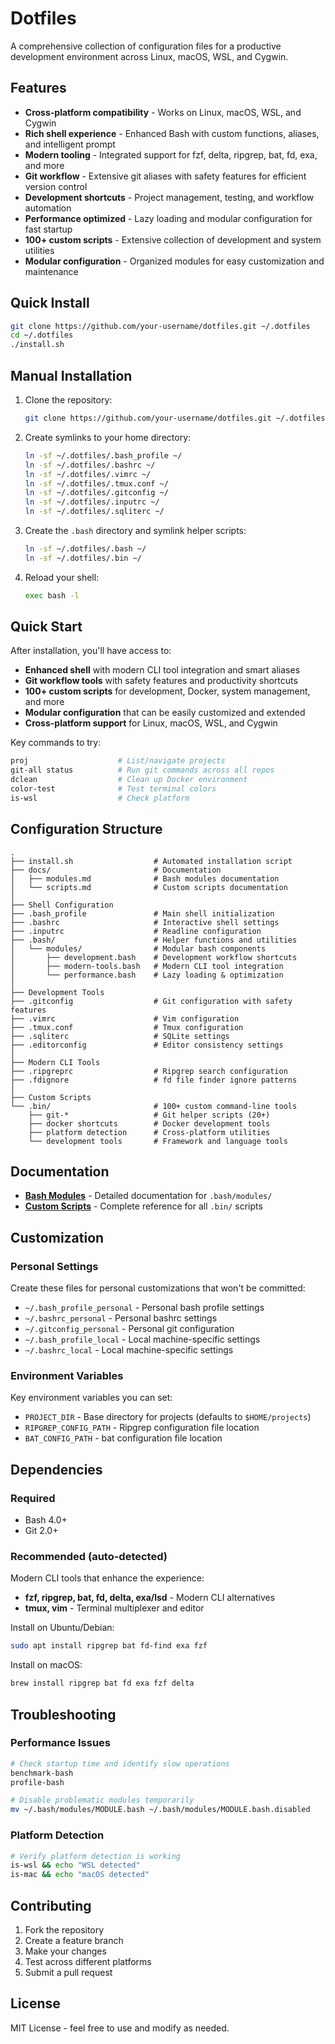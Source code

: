 # Dotfiles

A comprehensive collection of configuration files for a productive development environment across Linux, macOS, WSL, and Cygwin.

## Features

- **Cross-platform compatibility** - Works on Linux, macOS, WSL, and Cygwin
- **Rich shell experience** - Enhanced Bash with custom functions, aliases, and intelligent prompt
- **Modern tooling** - Integrated support for fzf, delta, ripgrep, bat, fd, exa, and more
- **Git workflow** - Extensive git aliases with safety features for efficient version control
- **Development shortcuts** - Project management, testing, and workflow automation
- **Performance optimized** - Lazy loading and modular configuration for fast startup
- **100+ custom scripts** - Extensive collection of development and system utilities
- **Modular configuration** - Organized modules for easy customization and maintenance

## Quick Install

```bash
git clone https://github.com/your-username/dotfiles.git ~/.dotfiles
cd ~/.dotfiles
./install.sh
```

## Manual Installation

1. Clone the repository:
   ```bash
   git clone https://github.com/your-username/dotfiles.git ~/.dotfiles
   ```

2. Create symlinks to your home directory:
   ```bash
   ln -sf ~/.dotfiles/.bash_profile ~/
   ln -sf ~/.dotfiles/.bashrc ~/
   ln -sf ~/.dotfiles/.vimrc ~/
   ln -sf ~/.dotfiles/.tmux.conf ~/
   ln -sf ~/.dotfiles/.gitconfig ~/
   ln -sf ~/.dotfiles/.inputrc ~/
   ln -sf ~/.dotfiles/.sqliterc ~/
   ```

3. Create the `.bash` directory and symlink helper scripts:
   ```bash
   ln -sf ~/.dotfiles/.bash ~/
   ln -sf ~/.dotfiles/.bin ~/
   ```

4. Reload your shell:
   ```bash
   exec bash -l
   ```

## Quick Start

After installation, you'll have access to:

- **Enhanced shell** with modern CLI tool integration and smart aliases
- **Git workflow tools** with safety features and productivity shortcuts  
- **100+ custom scripts** for development, Docker, system management, and more
- **Modular configuration** that can be easily customized and extended
- **Cross-platform support** for Linux, macOS, WSL, and Cygwin

Key commands to try:
```bash
proj                    # List/navigate projects  
git-all status          # Run git commands across all repos
dclean                  # Clean up Docker environment
color-test              # Test terminal colors
is-wsl                  # Check platform
```

## Configuration Structure

```
.
├── install.sh                  # Automated installation script
├── docs/                       # Documentation
│   ├── modules.md              # Bash modules documentation  
│   └── scripts.md              # Custom scripts documentation
│
├── Shell Configuration
├── .bash_profile               # Main shell initialization
├── .bashrc                     # Interactive shell settings
├── .inputrc                    # Readline configuration
├── .bash/                      # Helper functions and utilities
│   └── modules/                # Modular bash components
│       ├── development.bash    # Development workflow shortcuts
│       ├── modern-tools.bash   # Modern CLI tool integration
│       └── performance.bash    # Lazy loading & optimization
│
├── Development Tools
├── .gitconfig                  # Git configuration with safety features
├── .vimrc                      # Vim configuration
├── .tmux.conf                  # Tmux configuration
├── .sqliterc                   # SQLite settings
├── .editorconfig               # Editor consistency settings
│
├── Modern CLI Tools
├── .ripgreprc                  # Ripgrep search configuration
├── .fdignore                   # fd file finder ignore patterns
│
├── Custom Scripts
└── .bin/                       # 100+ custom command-line tools
    ├── git-*                   # Git helper scripts (20+)
    ├── docker shortcuts        # Docker development tools
    ├── platform detection      # Cross-platform utilities
    └── development tools       # Framework and language tools
```

## Documentation

- **[Bash Modules](docs/modules.md)** - Detailed documentation for `.bash/modules/`
- **[Custom Scripts](docs/scripts.md)** - Complete reference for all `.bin/` scripts

## Customization

### Personal Settings

Create these files for personal customizations that won't be committed:

- `~/.bash_profile_personal` - Personal bash profile settings
- `~/.bashrc_personal` - Personal bashrc settings
- `~/.gitconfig_personal` - Personal git configuration
- `~/.bash_profile_local` - Local machine-specific settings
- `~/.bashrc_local` - Local machine-specific settings

### Environment Variables

Key environment variables you can set:
- `PROJECT_DIR` - Base directory for projects (defaults to `$HOME/projects`)
- `RIPGREP_CONFIG_PATH` - Ripgrep configuration file location
- `BAT_CONFIG_PATH` - bat configuration file location

## Dependencies

### Required
- Bash 4.0+
- Git 2.0+

### Recommended (auto-detected)
Modern CLI tools that enhance the experience:
- **fzf, ripgrep, bat, fd, delta, exa/lsd** - Modern CLI alternatives
- **tmux, vim** - Terminal multiplexer and editor

Install on Ubuntu/Debian:
```bash
sudo apt install ripgrep bat fd-find exa fzf
```

Install on macOS:
```bash
brew install ripgrep bat fd exa fzf delta
```

## Troubleshooting

### Performance Issues
```bash
# Check startup time and identify slow operations
benchmark-bash
profile-bash

# Disable problematic modules temporarily
mv ~/.bash/modules/MODULE.bash ~/.bash/modules/MODULE.bash.disabled
```

### Platform Detection
```bash
# Verify platform detection is working
is-wsl && echo "WSL detected"
is-mac && echo "macOS detected"
```

## Contributing

1. Fork the repository
2. Create a feature branch
3. Make your changes
4. Test across different platforms
5. Submit a pull request

## License

MIT License - feel free to use and modify as needed.